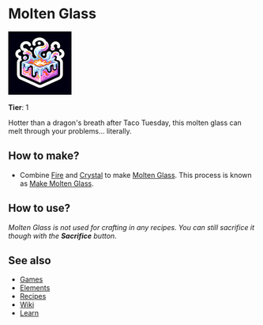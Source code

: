 # Molten Glass

![](../images/item.moltenglass.png)

**Tier**: 1

Hotter than a dragon's breath after Taco Tuesday, this molten glass can melt through your problems... literally.

## How to make?

* Combine [Fire](/wiki/elements/fire) and [Crystal](/wiki/elements/crystal) to make [Molten Glass](/wiki/elements/molten-glass). This process is known as [Make Molten Glass](/wiki/recipes/make-molten-glass).

## How to use?

_Molten Glass is not used for crafting in any recipes. You can still sacrifice it though with the **Sacrifice** button._

## See also

* [Games](/wiki/games)
* [Elements](/wiki/elements)
* [Recipes](/wiki/recipes)
* [Wiki](/wiki/index)
* [Learn](/learn/index)